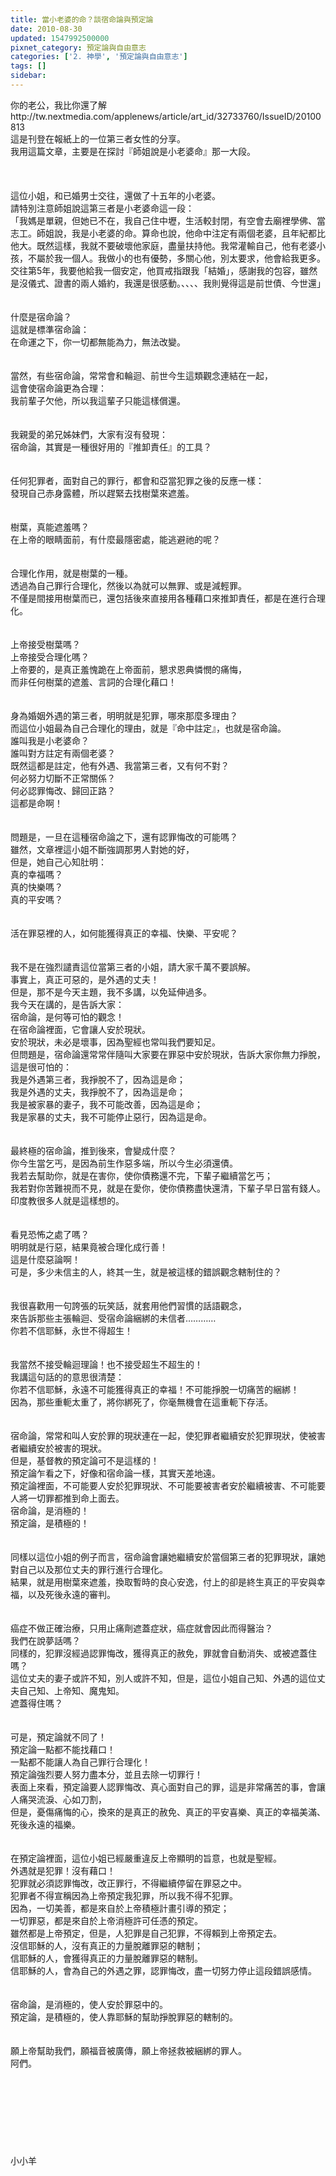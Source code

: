 ```yaml
---
title: 當小老婆的命？談宿命論與預定論
date: 2010-08-30
updated: 1547992500000
pixnet_category: 預定論與自由意志
categories: ['2. 神學', '預定論與自由意志']
tags: []
sidebar: 
---
```


<p>你的老公，我比你還了解<br/>http://tw.nextmedia.com/applenews/article/art_id/32733760/IssueID/20100813<br/>這是刊登在報紙上的一位第三者女性的分享。<br/>我用這篇文章，主要是在探討『師姐說是小老婆命』那一大段。<br/><!--more--><br/><br/><br/>這位小姐，和已婚男士交往，還做了十五年的小老婆。<br/>請特別注意師姐說這第三者是小老婆命這一段：<br/>「我媽是單親，但她已不在，我自己住中壢，生活較封閉，有空會去廟裡學佛、當志工。師姐說，我是小老婆的命。算命也說，他命中注定有兩個老婆，且年紀都比他大。既然這樣，我就不要破壞他家庭，盡量扶持他。我常灌輸自己，他有老婆小孩，不屬於我一個人。我做小的也有優勢，多關心他，別太要求，他會給我更多。交往第5年，我要他給我一個安定，他買戒指跟我「結婚」，感謝我的包容，雖然是沒儀式、證書的兩人婚約，我還是很感動。、、、、我則覺得這是前世債、今世還」<br/><br/><br/>什麼是宿命論？<br/>這就是標準宿命論：<br/>在命運之下，你一切都無能為力，無法改變。<br/><br/><br/>當然，有些宿命論，常常會和輪迴、前世今生這類觀念連結在一起，<br/>這會使宿命論更為合理：<br/>我前輩子欠他，所以我這輩子只能這樣償還。<br/><br/><br/>我親愛的弟兄姊妹們，大家有沒有發現：<br/>宿命論，其實是一種很好用的『推卸責任』的工具？<br/><br/><br/>任何犯罪者，面對自己的罪行，都會和亞當犯罪之後的反應一樣：<br/>發現自己赤身露體，所以趕緊去找樹葉來遮羞。<br/><br/><br/>樹葉，真能遮羞嗎？<br/>在上帝的眼睛面前，有什麼最隱密處，能逃避祂的呢？<br/><br/><br/>合理化作用，就是樹葉的一種。<br/>透過為自己罪行合理化，然後以為就可以無罪、或是減輕罪。<br/>不僅是間接用樹葉而已，還包括後來直接用各種藉口來推卸責任，都是在進行合理化。<br/><br/><br/>上帝接受樹葉嗎？<br/>上帝接受合理化嗎？<br/>上帝要的，是真正羞愧跪在上帝面前，懇求恩典憐憫的痛悔，<br/>而非任何樹葉的遮羞、言詞的合理化藉口！<br/><br/><br/>身為婚姻外遇的第三者，明明就是犯罪，哪來那麼多理由？<br/>而這位小姐最為自己合理化的理由，就是『命中註定』，也就是宿命論。<br/>誰叫我是小老婆命？<br/>誰叫對方註定有兩個老婆？<br/>既然這都是註定，他有外遇、我當第三者，又有何不對？<br/>何必努力切斷不正常關係？<br/>何必認罪悔改、歸回正路？<br/>這都是命啊！<br/><br/><br/>問題是，一旦在這種宿命論之下，還有認罪悔改的可能嗎？<br/>雖然，文章裡這小姐不斷強調那男人對她的好，<br/>但是，她自己心知肚明：<br/>真的幸福嗎？<br/>真的快樂嗎？<br/>真的平安嗎？<br/><br/><br/>活在罪惡裡的人，如何能獲得真正的幸福、快樂、平安呢？<br/><br/><br/>我不是在強烈譴責這位當第三者的小姐，請大家千萬不要誤解。<br/>事實上，真正可惡的，是外遇的丈夫！<br/>但是，那不是今天主題，我不多講，以免延伸過多。<br/>我今天在講的，是告訴大家：<br/>宿命論，是何等可怕的觀念！<br/>在宿命論裡面，它會讓人安於現狀。<br/>安於現狀，未必是壞事，因為聖經也常叫我們要知足。<br/>但問題是，宿命論還常常伴隨叫大家要在罪惡中安於現狀，告訴大家你無力掙脫，這是很可怕的：<br/>我是外遇第三者，我掙脫不了，因為這是命；<br/>我是外遇的丈夫，我掙脫不了，因為這是命；<br/>我是被家暴的妻子，我不可能改善，因為這是命；<br/>我是家暴的丈夫，我不可能停止惡行，因為這是命。<br/><br/><br/>最終極的宿命論，推到後來，會變成什麼？<br/>你今生當乞丐，是因為前生作惡多端，所以今生必須還債。<br/>我若去幫助你，就是在害你，使你債務還不完，下輩子繼續當乞丐；<br/>我若對你苦難視而不見，就是在愛你，使你債務盡快還清，下輩子早日當有錢人。<br/>印度教很多人就是這樣想的。<br/><br/><br/>看見恐怖之處了嗎？<br/>明明就是行惡，結果竟被合理化成行善！<br/>這是什麼惡論啊！<br/>可是，多少未信主的人，終其一生，就是被這樣的錯誤觀念轄制住的？<br/><br/><br/>我很喜歡用一句誇張的玩笑話，就套用他們習慣的話語觀念，<br/>來告訴那些主張輪迴、受宿命論綑綁的未信者…………<br/>你若不信耶穌，永世不得超生！<br/><br/><br/>我當然不接受輪迴理論！也不接受超生不超生的！<br/>我講這句話的的意思很清楚：<br/>你若不信耶穌，永遠不可能獲得真正的幸福！不可能掙脫一切痛苦的綑綁！<br/>因為，那些重軛太重了，將你綁死了，你毫無機會在這重軛下存活。<br/><br/><br/>宿命論，常常和叫人安於罪的現狀連在一起，使犯罪者繼續安於犯罪現狀，使被害者繼續安於被害的現狀。<br/>但是，基督教的預定論可不是這樣的！<br/>預定論乍看之下，好像和宿命論一樣，其實天差地遠。<br/>預定論裡面，不可能要人安於犯罪現狀、不可能要被害者安於繼續被害、不可能要人將一切罪都推到命上面去。<br/>宿命論，是消極的！<br/>預定論，是積極的！<br/><br/><br/>同樣以這位小姐的例子而言，宿命論會讓她繼續安於當個第三者的犯罪現狀，讓她對自己以及那位丈夫的罪行進行合理化。<br/>結果，就是用樹葉來遮羞，換取暫時的良心安逸，付上的卻是終生真正的平安與幸福，以及死後永遠的審判。<br/><br/><br/>癌症不做正確治療，只用止痛劑遮蓋症狀，癌症就會因此而得醫治？<br/>我們在說夢話嗎？<br/>同樣的，犯罪沒經過認罪悔改，獲得真正的赦免，罪就會自動消失、或被遮蓋住嗎？<br/>這位丈夫的妻子或許不知，別人或許不知，但是，這位小姐自己知、外遇的這位丈夫自己知、上帝知、魔鬼知。<br/>遮蓋得住嗎？<br/><br/><br/>可是，預定論就不同了！<br/>預定論一點都不能找藉口！<br/>一點都不能讓人為自己罪行合理化！<br/>預定論強烈要人努力盡本分，並且去除一切罪行！<br/>表面上來看，預定論要人認罪悔改、真心面對自己的罪，這是非常痛苦的事，會讓人痛哭流淚、心如刀割，<br/>但是，憂傷痛悔的心，換來的是真正的赦免、真正的平安喜樂、真正的幸福美滿、死後永遠的福樂。<br/><br/><br/>在預定論裡面，這位小姐已經嚴重違反上帝顯明的旨意，也就是聖經。<br/>外遇就是犯罪！沒有藉口！<br/>犯罪就必須認罪悔改，改正罪行，不得繼續停留在罪惡之中。<br/>犯罪者不得宣稱因為上帝預定我犯罪，所以我不得不犯罪。<br/>因為，一切美善，都是來自於上帝積極計畫引導的預定；<br/>一切罪惡，都是來自於上帝消極許可任憑的預定。<br/>雖然都是上帝預定，但是，人犯罪是自己犯罪，不得賴到上帝預定去。<br/>沒信耶穌的人，沒有真正的力量脫離罪惡的轄制；<br/>信耶穌的人，會獲得真正的力量脫離罪惡的轄制。<br/>信耶穌的人，會為自己的外遇之罪，認罪悔改，盡一切努力停止這段錯誤感情。<br/><br/><br/>宿命論，是消極的，使人安於罪惡中的。<br/>預定論，是積極的，使人靠耶穌的幫助掙脫罪惡的轄制的。<br/><br/><br/>願上帝幫助我們，願福音被廣傳，願上帝拯救被綑綁的罪人。<br/>阿們。<br/><br/><br/><br/><br/><br/><br/><br/><br/>小小羊</p>